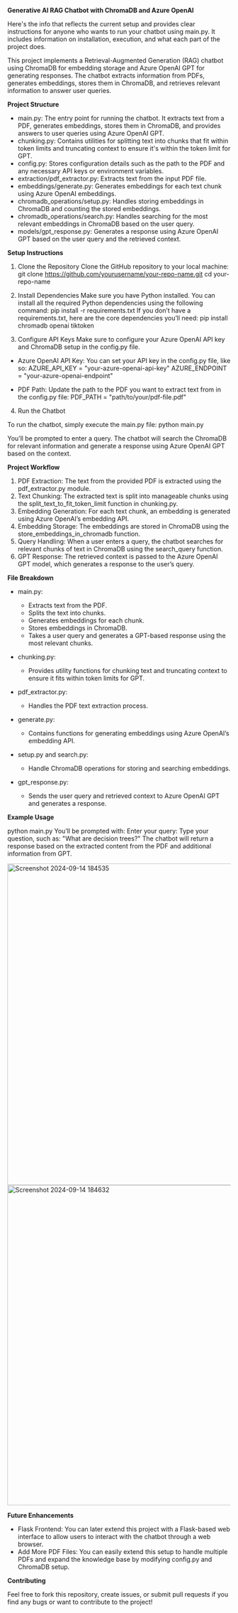 **Generative AI RAG Chatbot with ChromaDB and Azure OpenAI**

Here's the info that reflects the current setup and provides clear instructions for anyone who wants to run your chatbot using main.py. It includes information on installation, execution, and what each part of the project does.

This project implements a Retrieval-Augmented Generation (RAG) chatbot using ChromaDB for embedding storage and Azure OpenAI GPT for generating responses. The chatbot extracts information from PDFs, generates embeddings, stores them in ChromaDB, and retrieves relevant information to answer user queries.

**Project Structure**

- main.py: The entry point for running the chatbot. It extracts text from a PDF, generates embeddings, stores them in ChromaDB, and provides answers to user queries using Azure OpenAI GPT.
- chunking.py: Contains utilities for splitting text into chunks that fit within token limits and truncating context to ensure it's within the token limit for GPT.
- config.py: Stores configuration details such as the path to the PDF and any necessary API keys or environment variables.
- extraction/pdf_extractor.py: Extracts text from the input PDF file.
- embeddings/generate.py: Generates embeddings for each text chunk using Azure OpenAI embeddings.
- chromadb_operations/setup.py: Handles storing embeddings in ChromaDB and counting the stored embeddings.
- chromadb_operations/search.py: Handles searching for the most relevant embeddings in ChromaDB based on the user query.
- models/gpt_response.py: Generates a response using Azure OpenAI GPT based on the user query and the retrieved context.

**Setup Instructions**

1. Clone the Repository
Clone the GitHub repository to your local machine:
git clone https://github.com/yourusername/your-repo-name.git
cd your-repo-name

2. Install Dependencies
Make sure you have Python installed. You can install all the required Python dependencies using the following command:
pip install -r requirements.txt
If you don’t have a requirements.txt, here are the core dependencies you’ll need:
pip install chromadb openai tiktoken

3. Configure API Keys
Make sure to configure your Azure OpenAI API key and ChromaDB setup in the config.py file.

- Azure OpenAI API Key: You can set your API key in the config.py file, like so:
AZURE_API_KEY = "your-azure-openai-api-key"
AZURE_ENDPOINT = "your-azure-openai-endpoint"

- PDF Path: Update the path to the PDF you want to extract text from in the config.py file:
PDF_PATH = "path/to/your/pdf-file.pdf"

4. Run the Chatbot

To run the chatbot, simply execute the main.py file:
python main.py

You’ll be prompted to enter a query. The chatbot will search the ChromaDB for relevant information and generate a response using Azure OpenAI GPT based on the context.

**Project Workflow**

1. PDF Extraction: The text from the provided PDF is extracted using the pdf_extractor.py module.
2. Text Chunking: The extracted text is split into manageable chunks using the split_text_to_fit_token_limit function in chunking.py.
3. Embedding Generation: For each text chunk, an embedding is generated using Azure OpenAI’s embedding API.
4. Embedding Storage: The embeddings are stored in ChromaDB using the store_embeddings_in_chromadb function.
5. Query Handling: When a user enters a query, the chatbot searches for relevant chunks of text in ChromaDB using the search_query function.
6. GPT Response: The retrieved context is passed to the Azure OpenAI GPT model, which generates a response to the user’s query.

**File Breakdown**

- main.py: 
  - Extracts text from the PDF.
  - Splits the text into chunks.
  - Generates embeddings for each chunk.
  - Stores embeddings in ChromaDB.
  - Takes a user query and generates a GPT-based response using the most relevant chunks.

- chunking.py: 
  - Provides utility functions for chunking text and truncating context to ensure it fits within token limits for GPT.

- pdf_extractor.py: 
  - Handles the PDF text extraction process.

- generate.py: 
  - Contains functions for generating embeddings using Azure OpenAI’s embedding API.

- setup.py and search.py: 
  - Handle ChromaDB operations for storing and searching embeddings.

- gpt_response.py: 
  - Sends the user query and retrieved context to Azure OpenAI GPT and generates a response.

**Example Usage**

python main.py
You’ll be prompted with:
Enter your query:
Type your question, such as: "What are decision trees?"
The chatbot will return a response based on the extracted content from the PDF and additional information from GPT.

<img width="724" alt="Screenshot 2024-09-14 184535" src="https://github.com/user-attachments/assets/fa490ec3-1fb8-4349-8feb-eb1e2dd908f3">

<img width="721" alt="Screenshot 2024-09-14 184632" src="https://github.com/user-attachments/assets/b38a2447-d41b-4266-b6e3-55b84b3ff78e">



**Future Enhancements**

- Flask Frontend: You can later extend this project with a Flask-based web interface to allow users to interact with the chatbot through a web browser.
- Add More PDF Files: You can easily extend this setup to handle multiple PDFs and expand the knowledge base by modifying config.py and ChromaDB setup.

**Contributing**

Feel free to fork this repository, create issues, or submit pull requests if you find any bugs or want to contribute to the project!
